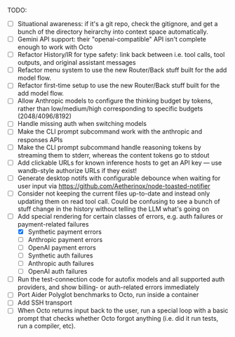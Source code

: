 TODO:

- [ ] Situational awareness: if it's a git repo, check the gitignore, and get a
  bunch of the directory heirarchy into context space automatically.
- [ ] Gemini API support: their "openai-compatible" API isn't complete enough
  to work with Octo
- [ ] Refactor History/IR for type safety: link back between i.e. tool calls,
  tool outputs, and original assistant messages
- [ ] Refactor menu system to use the new Router/Back stuff built for the add
  model flow.
- [ ] Refactor first-time setup to use the new Router/Back stuff built for the
  add model flow.
- [ ] Allow Anthropic models to configure the thinking budget by tokens, rather
  than low/medium/high corresponding to specific budgets (2048/4096/8192)
- [ ] Handle missing auth when switching models
- [ ] Make the CLI prompt subcommand work with the anthropic and responses APIs
- [ ] Make the CLI prompt subcommand handle reasoning tokens by streaming them
  to stderr, whereas the content tokens go to stdout
- [ ] Add clickable URLs for known inference hosts to get an API key — use
  wandb-style authorize URLs if they exist!
- [ ] Generate desktop notifs with configurable debounce when waiting for user
  input via https://github.com/Aetherinox/node-toasted-notifier
- [ ] Consider not keeping the current files up-to-date and instead only
  updating them on read tool call. Could be confusing to see a bunch of stuff
  change in the history without telling the LLM what's going on
- [ ] Add special rendering for certain classes of errors, e.g. auth failures
  or payment-related failures
  - [x] Synthetic payment errors
  - [ ] Anthropic payment errors
  - [ ] OpenAI payment errors
  - [ ] Synthetic auth failures
  - [ ] Anthropic auth failures
  - [ ] OpenAI auth failures
- [ ] Run the test-connection code for autofix models and all supported auth
  providers, and show billing- or auth-related errors immediately
- [ ] Port Aider Polyglot benchmarks to Octo, run inside a container
- [ ] Add SSH transport
- [ ] When Octo returns input back to the user, run a special loop with a basic
  prompt that checks whether Octo forgot anything (i.e. did it run tests, run a
  compiler, etc).
